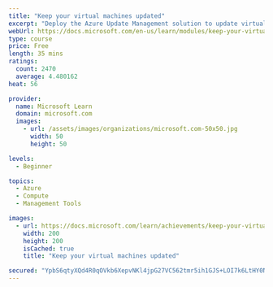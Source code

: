 ```yaml
---
title: "Keep your virtual machines updated"
excerpt: "Deploy the Azure Update Management solution to update virtual machines in your cloud environment."
webUrl: https://docs.microsoft.com/en-us/learn/modules/keep-your-virtual-machines-updated/
type: course
price: Free
length: 35 mins
ratings:
  count: 2470
  average: 4.480162
heat: 56

provider:
  name: Microsoft Learn
  domain: microsoft.com
  images:
    - url: /assets/images/organizations/microsoft.com-50x50.jpg
      width: 50
      height: 50

levels:
  - Beginner

topics:
  - Azure
  - Compute
  - Management Tools

images:
  - url: https://docs.microsoft.com/learn/achievements/keep-your-virtual-machines-updated-social.png
    width: 200
    height: 200
    isCached: true
    title: "Keep your virtual machines updated"

secured: "YpbS6qtyXQd4R0qOVkb6XepvNKl4jpG27VC562tmr5ih1GJS+LOI7k6LtHY0NFdBrmMoPwdDiBzztYAK0oLmFjw3Ej2kwIg/N77r1FVjTpGFvgG6rj5vrBMdOBsEFam215Nhw1eU8LVPlhNC8utwa9ec97WFuZ7G3iUJT4d23WAtIXO/EtfxjGUvNRm3Tu18QTUn/tev71EDioV+qgCzgG+Pw9U/NrcGk2mCws5MM2y0wD+hYGLJMqkX2MhuTMV7h+BxpGE/1yepFTuPbcc/t9kgCWMRSatcnhrTg8ytVPBnPTbW9h59lAJj/jcF2oeUxHbCb9u8Tv3wMM2ZTt0g8ea8M8V8yIaXU3f5jcKDag7j0UzDTo9jS6/fwbUPbzrEpk/RCFIwRF1+ITR1J9SZ+w==;U45IpXbrNNKbp0dOV6MAGw=="
---
```


